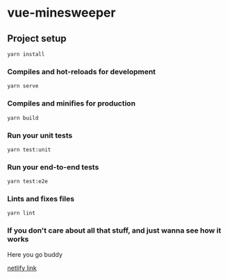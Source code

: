 # vue-minesweeper

## Project setup
```
yarn install
```

### Compiles and hot-reloads for development
```
yarn serve
```

### Compiles and minifies for production
```
yarn build
```

### Run your unit tests
```
yarn test:unit
```

### Run your end-to-end tests
```
yarn test:e2e
```

### Lints and fixes files
```
yarn lint
```

### If you don't care about all that stuff, and just wanna see how it works
Here you go buddy

[netlify link](https://unruffled-rosalind-d60a87.netlify.com/)
